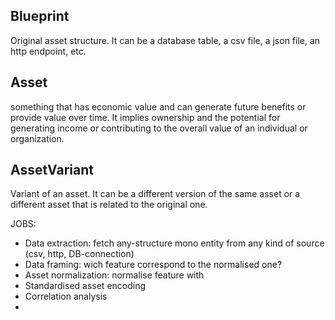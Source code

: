 ## Blueprint
Original asset structure. It can be a database table, a csv file, a json file, an http endpoint, etc.

## Asset
something that has economic value and can generate future benefits or provide value over time. It implies ownership and the potential for generating income or contributing to the overall value of an individual or organization.

## AssetVariant
Variant of an asset. It can be a different version of the same asset or a different asset that is related to the original one.

JOBS:
- Data extraction: fetch any-structure mono entity from any kind of source (csv, http, DB-connection)
- Data framing: wich feature correspond to the normalised one?
- Asset normalization: normalise feature with 
- Standardised asset encoding
- Correlation analysis
- 
